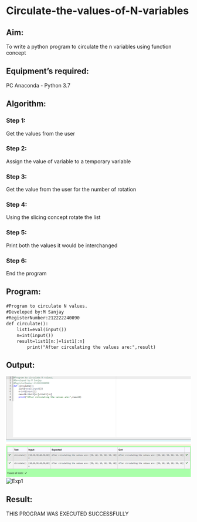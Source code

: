 # Circulate-the-values-of-N-variables
## Aim:
To write a python program to circulate the n variables using function concept
## Equipment’s required:
PC
Anaconda - Python 3.7
## Algorithm: 
### Step 1: 
Get the values from the user
### Step 2: 
Assign the value of variable to a temporary variable
### Step 3: 
Get the value from the user for the number of rotation
### Step 4: 
Using the slicing concept rotate the list
### Step 5: 
Print both the values it would be interchanged
### Step 6: 
End the program
## Program:
```
#Program to circulate N values.
#Developed by:M Sanjay
#RegisterNumber:212222240090
def circulate():
    list1=eval(input())
    n=int(input())
    result=list1[n:]+list1[:n]
        print("After circulating the values are:",result)
```
## Output:
![OUTPUT](./Exp.png)![Exp1](https://user-images.githubusercontent.com/119830477/229994479-22db5e3c-a216-4016-89b8-884e8e791f34.png)



## Result:
THIS PROGRAM WAS EXECUTED SUCCESSFULLY
